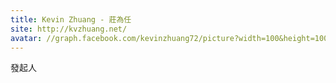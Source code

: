 ```yaml
---
title: Kevin Zhuang - 莊為任
site: http://kvzhuang.net/
avatar: //graph.facebook.com/kevinzhuang72/picture?width=100&height=100
---
```


發起人
